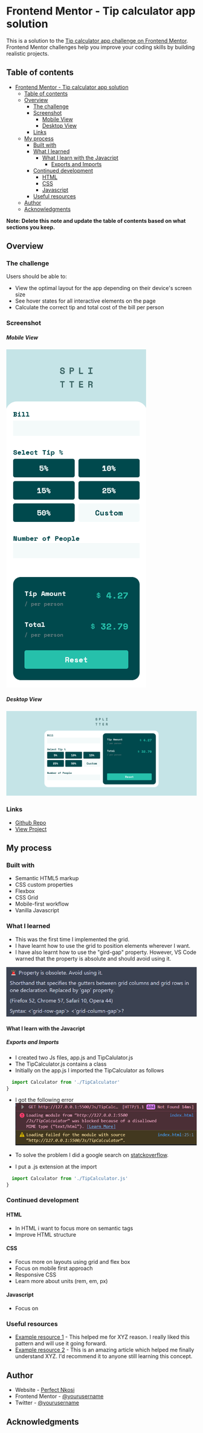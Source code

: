 # Frontend Mentor - Tip calculator app solution

This is a solution to the [Tip calculator app challenge on Frontend Mentor](https://www.frontendmentor.io/challenges/tip-calculator-app-ugJNGbJUX). Frontend Mentor challenges help you improve your coding skills by building realistic projects.

## Table of contents

- [Frontend Mentor - Tip calculator app solution](#frontend-mentor---tip-calculator-app-solution)
  - [Table of contents](#table-of-contents)
  - [Overview](#overview)
    - [The challenge](#the-challenge)
    - [Screenshot](#screenshot)
        - [Mobile View](#mobile-view)
        - [Desktop View](#desktop-view)
    - [Links](#links)
  - [My process](#my-process)
    - [Built with](#built-with)
    - [What I learned](#what-i-learned)
      - [What I learn with the Javacript](#what-i-learn-with-the-javacript)
        - [Exports and Imports](#exports-and-imports)
    - [Continued development](#continued-development)
      - [HTML](#html)
      - [CSS](#css)
      - [Javascript](#javascript)
    - [Useful resources](#useful-resources)
  - [Author](#author)
  - [Acknowledgments](#acknowledgments)

**Note: Delete this note and update the table of contents based on what sections you keep.**

## Overview

### The challenge

Users should be able to:

- View the optimal layout for the app depending on their device's screen size
- See hover states for all interactive elements on the page
- Calculate the correct tip and total cost of the bill per person

### Screenshot
##### Mobile View
![Mobile view](./presentation/mobile-view.png)

##### Desktop View
![Desktop view](./presentation/desktop-view.png)

### Links

- [Github Repo](https://your-solution-url.com)
- [View Project](https://your-live-site-url.com)

## My process

### Built with

- Semantic HTML5 markup
- CSS custom properties
- Flexbox
- CSS Grid
- Mobile-first workflow
- Vanilla Javascript


### What I learned

- This was the first time I implemented the grid.
- I have learnt how to use the grid to position elements wherever I want.
- I have also learnt how to use the "gird-gap" property. However, VS Code warned that the property is absolute and should avoid using it.

![Grid-gap](./Presentation/grid-gap-absolute.png)

#### What I learn with the Javacript
##### Exports and Imports
- I created two Js files, app.js and TipCalulator.js
- The TipCalculator.js contains a class
- Initially on the app.js I imported the TipCalculator as follows

```js
  import Calculator from './TipCalculator'
}
```
- I got the following error 
![Import Error](./presentation/import-error.png)

- To solve the problem I did a google search on [statckoverflow](https://stackoverflow.com/questions/59925804/blocked-because-of-a-disallowed-mime-type-text-html-angular-8-deployed-on).
- I put a .js extension at the import
```js
  import Calculator from './TipCalculator.js'
}
```


### Continued development

#### HTML
- In HTML i want to focus more on semantic tags
- Improve HTML structure
  
#### CSS
- Focus more on layouts using grid and flex box
- Focus on mobile first approach
- Responsive CSS
- Learn more about units (rem, em, px)

#### Javascript
- Focus on

### Useful resources

- [Example resource 1](https://www.example.com) - This helped me for XYZ reason. I really liked this pattern and will use it going forward.
- [Example resource 2](https://www.example.com) - This is an amazing article which helped me finally understand XYZ. I'd recommend it to anyone still learning this concept.


## Author

- Website - [Perfect Nkosi](https:github.com/PNkosi)
- Frontend Mentor - [@yourusername](https://www.frontendmentor.io/profile/yourusername)
- Twitter - [@yourusername](https://www.twitter.com/yourusername)


## Acknowledgments
